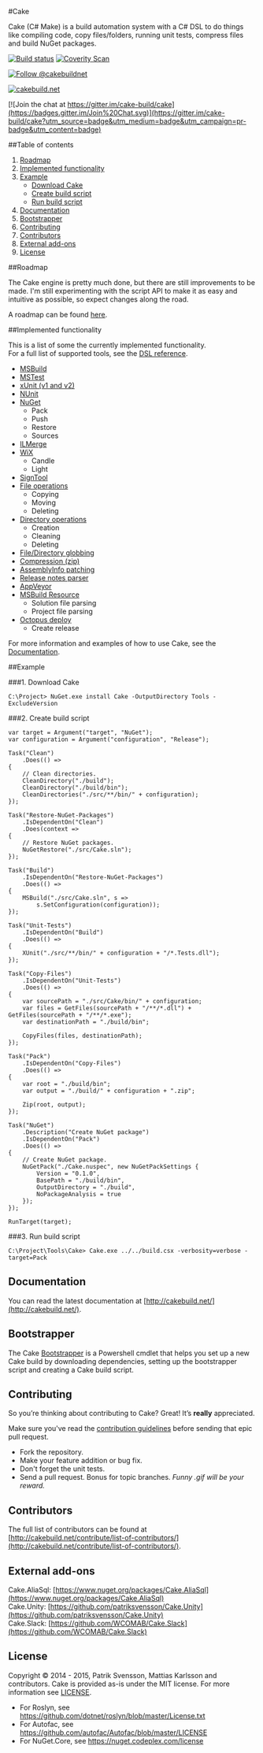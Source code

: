 #Cake

Cake (C# Make) is a build automation system with a C# DSL to do things like compiling code, copy files/folders, running unit tests, compress files and build NuGet packages.

[![Build status](https://ci.appveyor.com/api/projects/status/s9oscm9t7ase6h6d?svg=true)](https://ci.appveyor.com/project/cakebuild/cake)
[![Coverity Scan](https://scan.coverity.com/projects/4147/badge.svg)](https://scan.coverity.com/projects/4147) 

[![Follow @cakebuildnet](https://img.shields.io/badge/Twitter-Follow%20%40cakebuildnet-blue.svg)](https://twitter.com/intent/follow?screen_name=cakebuildnet)

[![cakebuild.net](https://img.shields.io/badge/WWW-cakebuild.net-blue.svg)](http://cakebuild.net/)

[![Join the chat at https://gitter.im/cake-build/cake](https://badges.gitter.im/Join%20Chat.svg)](https://gitter.im/cake-build/cake?utm_source=badge&utm_medium=badge&utm_campaign=pr-badge&utm_content=badge)

##Table of contents

1. [Roadmap](https://github.com/cake-build/cake#roadmap)
2. [Implemented functionality](https://github.com/cake-build/cake#implemented-functionality)
3. [Example](https://github.com/cake-build/cake#example)
    - [Download Cake](https://github.com/cake-build/cake#1-download-cake)
    - [Create build script](https://github.com/cake-build/cake#2-create-build-script)
    - [Run build script](https://github.com/cake-build/cake#3-run-build-script)
4. [Documentation](https://github.com/cake-build/cake#documentation)
5. [Bootstrapper](https://github.com/cake-build/cake#bootstrapper)
6. [Contributing](https://github.com/cake-build/cake#contributing)
7. [Contributors](https://github.com/cake-build/cake#contributors)
8. [External add-ons](https://github.com/cake-build/cake#external-add-ons)
9. [License](https://github.com/cake-build/cake#license)

##Roadmap

The Cake engine is pretty much done, but there are still improvements to be made. I'm still experimenting with the script API to make it as easy and intuitive as possible, so expect changes along the road.

A roadmap can be found [here](https://github.com/cake-build/cake/milestones).

##Implemented functionality

This is a list of some the currently implemented functionality.   
For a full list of supported tools, see the [DSL reference](http://cakebuild.net/dsl/).

* [MSBuild](http://cakebuild.net/dsl/#msbuild) 
* [MSTest](http://cakebuild.net/dsl/#mstest)
* [xUnit (v1 and v2)](http://cakebuild.net/dsl/#xunit)
* [NUnit](http://cakebuild.net/dsl/#nunit)
* [NuGet](http://cakebuild.net/dsl/#nuget)
  * Pack
  * Push
  * Restore
  * Sources
* [ILMerge](http://cakebuild.net/dsl/#ilmerge)
* [WiX](http://cakebuild.net/dsl/#wix)
  * Candle
  * Light
* [SignTool](http://cakebuild.net/dsl/#signing)
* [File operations](http://cakebuild.net/dsl/#fileoperations)
  * Copying
  * Moving
  * Deleting
* [Directory operations](http://cakebuild.net/dsl/#directoryoperations)
  * Creation
  * Cleaning
  * Deleting
* [File/Directory globbing](http://cakebuild.net/dsl/#globbing)
* [Compression (zip)](http://cakebuild.net/dsl/#compression)
* [AssemblyInfo patching](http://cakebuild.net/dsl/#assemblyinfo)
* [Release notes parser](http://cakebuild.net/dsl/#releasenotes)
* [AppVeyor](http://cakebuild.net/dsl/#buildsystem)
* [MSBuild Resource](http://cakebuild.net/dsl/#msbuildresource)
  * Solution file parsing
  * Project file parsing
* [Octopus deploy](http://cakebuild.net/dsl/#octopusdeploy)
  * Create release

For more information and examples of how to use Cake, see the [Documentation](http://cakebuild.net/). 

##Example

###1. Download Cake

```Batchfile
C:\Project> NuGet.exe install Cake -OutputDirectory Tools -ExcludeVersion
```

###2. Create build script

```CSharp
var target = Argument("target", "NuGet");
var configuration = Argument("configuration", "Release");

Task("Clean")
    .Does(() =>
{
    // Clean directories.
    CleanDirectory("./build");
    CleanDirectory("./build/bin");
    CleanDirectories("./src/**/bin/" + configuration);
});

Task("Restore-NuGet-Packages")
    .IsDependentOn("Clean")
    .Does(context =>
{
    // Restore NuGet packages.
    NuGetRestore("./src/Cake.sln");    
});

Task("Build")
    .IsDependentOn("Restore-NuGet-Packages")
    .Does(() =>
{
    MSBuild("./src/Cake.sln", s => 
        s.SetConfiguration(configuration));
});

Task("Unit-Tests")
    .IsDependentOn("Build")
    .Does(() =>
{
    XUnit("./src/**/bin/" + configuration + "/*.Tests.dll");
});

Task("Copy-Files")
    .IsDependentOn("Unit-Tests")
    .Does(() =>
{
    var sourcePath = "./src/Cake/bin/" + configuration;    
    var files = GetFiles(sourcePath + "/**/*.dll") + GetFiles(sourcePath + "/**/*.exe");
    var destinationPath = "./build/bin";

    CopyFiles(files, destinationPath);
});

Task("Pack")
    .IsDependentOn("Copy-Files")
    .Does(() =>
{   
    var root = "./build/bin";
    var output = "./build/" + configuration + ".zip";

    Zip(root, output);
});

Task("NuGet")
    .Description("Create NuGet package")
    .IsDependentOn("Pack")
    .Does(() =>
{
    // Create NuGet package.
    NuGetPack("./Cake.nuspec", new NuGetPackSettings {
        Version = "0.1.0",
        BasePath = "./build/bin",
        OutputDirectory = "./build",
        NoPackageAnalysis = true
    });
});

RunTarget(target);
```

###3. Run build script

```
C:\Project\Tools\Cake> Cake.exe ../../build.csx -verbosity=verbose -target=Pack
```

## Documentation

You can read the latest documentation at [http://cakebuild.net/](http://cakebuild.net/).

## Bootstrapper

The Cake [Bootstrapper](https://github.com/cake-build/bootstrapper) is a Powershell cmdlet that helps you set up a new Cake build by downloading dependencies, setting up the bootstrapper script and creating a Cake build script.

## Contributing

So you’re thinking about contributing to Cake? Great! It’s **really** appreciated.   

Make sure you've read the [contribution guidelines](http://cakebuild.net/contribute/contribution-guidelines/) before sending that epic pull request.

* Fork the repository.
* Make your feature addition or bug fix.
* Don't forget the unit tests.
* Send a pull request. Bonus for topic branches. *Funny .gif will be your reward.*  

## Contributors

The full list of contributors can be found at [http://cakebuild.net/contribute/list-of-contributors/](http://cakebuild.net/contribute/list-of-contributors/).

## External add-ons

Cake.AliaSql: [https://www.nuget.org/packages/Cake.AliaSql](https://www.nuget.org/packages/Cake.AliaSql)  
Cake.Unity: [https://github.com/patriksvensson/Cake.Unity](https://github.com/patriksvensson/Cake.Unity)  
Cake.Slack: [https://github.com/WCOMAB/Cake.Slack](https://github.com/WCOMAB/Cake.Slack)

## License

Copyright © 2014 - 2015, Patrik Svensson, Mattias Karlsson and contributors.
Cake is provided as-is under the MIT license. For more information see [LICENSE](https://github.com/cake-build/cake/blob/develop/LICENSE).

* For Roslyn, see https://github.com/dotnet/roslyn/blob/master/License.txt
* For Autofac, see https://github.com/autofac/Autofac/blob/master/LICENSE
* For NuGet.Core, see https://nuget.codeplex.com/license

